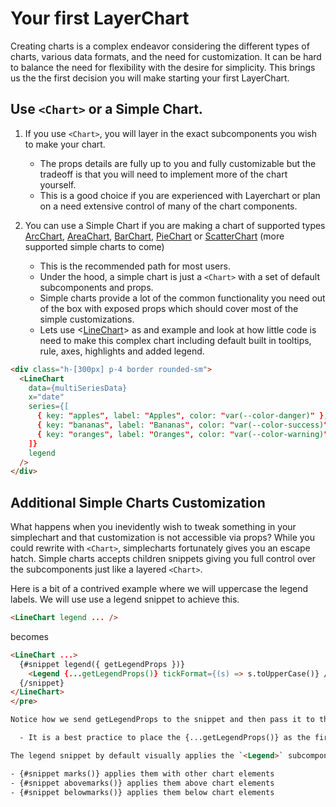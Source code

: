 # Your first LayerChart
  
Creating charts is a complex endeavor considering the different types of charts, various data formats, and the need for customization. It can be hard to balance the need for flexibility with the desire for simplicity. This brings us the the first decision you will make starting your first LayerChart.

## Use `<Chart>` or a Simple Chart.

1. If you use `<Chart>`, you will layer in the exact subcomponents you wish to make your chart.
   - The props details are fully up to you and fully customizable but the tradeoff is that you will need to implement more of the chart yourself.
   - This is a good choice if you are experienced with Layerchart or plan on a need extensive control of many of the chart components.

 2. You can use a Simple Chart if you are making a chart of supported types [ArcChart](https://next.layerchart.com/docs/components/ArcChart), [AreaChart](https://next.layerchart.com/docs/components/AreaChart), [BarChart](https://next.layerchart.com/docs/components/BarChart), [PieChart](https://next.layerchart.com/docs/components/PieChart) or [ScatterChart](https://next.layerchart.com/docs/components/ScatterChart) (more supported simple charts to come)
      - This is the recommended path for most users.
      - Under the hood, a simple chart is just a `<Chart>` with a set of default subcomponents and props. 
      - Simple charts provide a lot of the common functionality you need out of the box with exposed props which should cover most of the simple customizations.
     - Lets use <[LineChart](https://next.layerchart.com/docs/components/LineChart)> as and example and look at how little code is need to make this complex chart including default built in tooltips, rule, axes, highlights and added legend.

```html
<div class="h-[300px] p-4 border rounded-sm">
  <LineChart
    data={multiSeriesData}
    x="date"
    series={[
      { key: "apples", label: "Apples", color: "var(--color-danger)" },
      { key: "bananas", label: "Bananas", color: "var(--color-success)" },
      { key: "oranges", label: "Oranges", color: "var(--color-warning)" },
    ]}
    legend
  />
</div>
```

## Additional Simple Charts Customization

What happens when you inevidently wish to tweak something in your simplechart and that customization is not accessible via props? While you could rewrite with `<Chart>`, simplecharts fortunately gives you an escape hatch. Simple charts accepts children snippets giving you full control over the subcomponents just like a layered `<Chart>`.

Here is a bit of a contrived example where we will uppercase the legend labels. We will use use a legend snippet to achieve this.

```html
<LineChart legend ... />
```

becomes

```html
<LineChart ...>
  {#snippet legend({ getLegendProps })}
    <Legend {...getLegendProps()} tickFormat={(s) => s.toUpperCase()} />
  {/snippet}
</LineChart>
</pre>

Notice how we send getLegendProps to the snippet and then pass it to the `<Legend>` component. This is a common powerful pattern in Layerchart simple charts where you can use snippets to customize the rendering of components while still leveraging all of the the underlying simple chart's functionality. 

  - It is a best practice to place the {...getLegendProps()} as the first prop. This allows you to overwrite any of it's props by listing them to follow.

The legend snippet by default visually applies the `<Legend>` subcomponent above the chart elements. However with certain other components you may wish them to appear in different "layers". If you were using the `<Chart>` approach, you would just change the order you implement subcomponents. However because these are snippets, the simple chart is rendering them in a certain logical order. This may not be exactly what you want, so simple chart gives you some additional snippets to allow you to control where they are rendered in relation to the chart elements.

- {#snippet marks()} applies them with other chart elements
- {#snippet abovemarks()} applies them above chart elements
- {#snippet belowmarks()} applies them below chart elements

